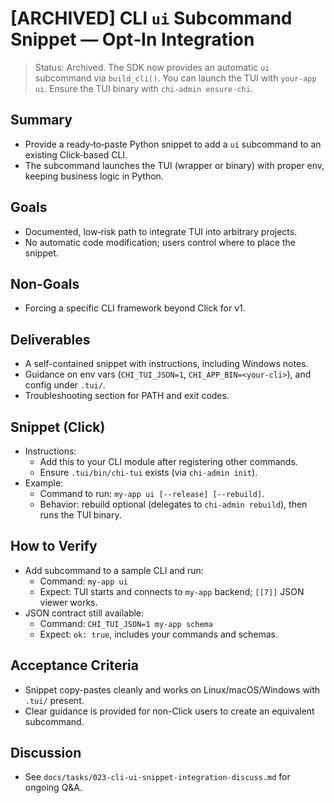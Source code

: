 # [ARCHIVED] CLI `ui` Subcommand Snippet — Opt‑In Integration

> Status: Archived. The SDK now provides an automatic `ui` subcommand via `build_cli()`.
> You can launch the TUI with `your-app ui`. Ensure the TUI binary with `chi-admin ensure-chi`.

## Summary
- Provide a ready‑to‑paste Python snippet to add a `ui` subcommand to an existing Click‑based CLI.
- The subcommand launches the TUI (wrapper or binary) with proper env, keeping business logic in Python.

## Goals
- Documented, low‑risk path to integrate TUI into arbitrary projects.
- No automatic code modification; users control where to place the snippet.

## Non-Goals
- Forcing a specific CLI framework beyond Click for v1.

## Deliverables
- A self-contained snippet with instructions, including Windows notes.
- Guidance on env vars (`CHI_TUI_JSON=1`, `CHI_APP_BIN=<your-cli>`), and config under `.tui/`.
- Troubleshooting section for PATH and exit codes.

## Snippet (Click)
- Instructions:
  - Add this to your CLI module after registering other commands.
  - Ensure `.tui/bin/chi-tui` exists (via `chi-admin init`).
- Example:
  - Command to run: `my-app ui [--release] [--rebuild]`.
  - Behavior: rebuild optional (delegates to `chi-admin rebuild`), then runs the TUI binary.

## How to Verify
- Add subcommand to a sample CLI and run:
  - Command: `my-app ui`
  - Expect: TUI starts and connects to `my-app` backend; `[[7]]` JSON viewer works.
- JSON contract still available:
  - Command: `CHI_TUI_JSON=1 my-app schema`
  - Expect: `ok: true`, includes your commands and schemas.

## Acceptance Criteria
- Snippet copy-pastes cleanly and works on Linux/macOS/Windows with `.tui/` present.
- Clear guidance is provided for non-Click users to create an equivalent subcommand.

## Discussion
- See `docs/tasks/023-cli-ui-snippet-integration-discuss.md` for ongoing Q&A.
